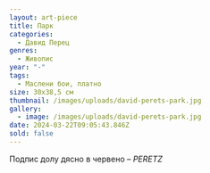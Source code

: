 ```yaml
---
layout: art-piece
title: Парк
categories:
  - Давид Перец
genres:
  - Живопис
year: "-"
tags:
  - Маслени бои, платно
size: 30х38,5 см
thumbnail: /images/uploads/david-perets-park.jpg
gallery:
  - image: /images/uploads/david-perets-park.jpg
date: 2024-03-22T09:05:43.846Z
sold: false
---
```

Подпис долу дясно в червено – *PERETZ*
